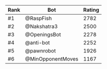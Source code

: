 Rank|Bot|Rating
---|---|---
#1|@RaspFish|2782
#2|@Nakshatra3|2500
#3|@OpeningsBot|2278
#4|@anti-bot|2252
#5|@pawnrobot|1926
#6|@MinOpponentMoves|1167
